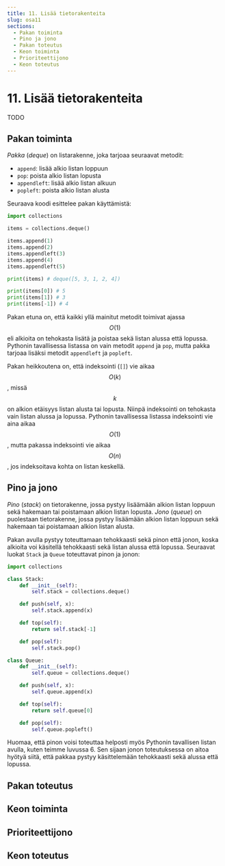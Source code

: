 ```yaml
---
title: 11. Lisää tietorakenteita
slug: osa11
sections:
  - Pakan toiminta
  - Pino ja jono
  - Pakan toteutus
  - Keon toiminta
  - Prioriteettijono
  - Keon toteutus
---
```


# 11. Lisää tietorakenteita

TODO

## Pakan toiminta

_Pakka_ (_deque_) on listarakenne, joka tarjoaa seuraavat metodit:

* `append`: lisää alkio listan loppuun
* `pop`: poista alkio listan lopusta
* `appendleft`: lisää alkio listan alkuun
* `popleft`: poista alkio listan alusta

Seuraava koodi esittelee pakan käyttämistä:

```python
import collections

items = collections.deque()

items.append(1)
items.append(2)
items.appendleft(3)
items.append(4)
items.appendleft(5)

print(items) # deque([5, 3, 1, 2, 4])

print(items[0]) # 5
print(items[1]) # 3
print(items[-1]) # 4
```

Pakan etuna on, että kaikki yllä mainitut metodit toimivat ajassa $$O(1)$$ eli alkioita on tehokasta lisätä ja poistaa sekä listan alussa että lopussa. Pythonin tavallisessa listassa on vain metodit `append` ja `pop`, mutta pakka tarjoaa lisäksi metodit `appendleft` ja `popleft`.

Pakan heikkoutena on, että indeksointi (`[]`) vie aikaa $$O(k)$$, missä $$k$$ on alkion etäisyys listan alusta tai lopusta. Niinpä indeksointi on tehokasta vain listan alussa ja lopussa. Pythonin tavallisessa listassa indeksointi vie aina aikaa $$O(1)$$, mutta pakassa indeksointi vie aikaa $$O(n)$$, jos indeksoitava kohta on listan keskellä.

## Pino ja jono

_Pino_ (_stack_) on tietorakenne, jossa pystyy lisäämään alkion listan loppuun sekä hakemaan tai poistamaan alkion listan lopusta. _Jono_ (_queue_) on puolestaan tietorakenne, jossa pystyy lisäämään alkion listan loppuun sekä hakemaan tai poistamaan alkion listan alusta.

Pakan avulla pystyy toteuttamaan tehokkaasti sekä pinon että jonon, koska alkioita voi käsitellä tehokkaasti sekä listan alussa että lopussa. Seuraavat luokat `Stack` ja `Queue` toteuttavat pinon ja jonon:

```python
import collections

class Stack:
    def __init__(self):
        self.stack = collections.deque()

    def push(self, x):
        self.stack.append(x)

    def top(self):
        return self.stack[-1]

    def pop(self):
        self.stack.pop()

class Queue:
    def __init__(self):
        self.queue = collections.deque()

    def push(self, x):
        self.queue.append(x)

    def top(self):
        return self.queue[0]

    def pop(self):
        self.queue.popleft()
```

Huomaa, että pinon voisi toteuttaa helposti myös Pythonin tavallisen listan avulla, kuten teimme luvussa 6. Sen sijaan jonon toteutuksessa on aitoa hyötyä siitä, että pakkaa pystyy käsittelemään tehokkaasti sekä alussa että lopussa.

## Pakan toteutus

## Keon toiminta

## Prioriteettijono

## Keon toteutus

